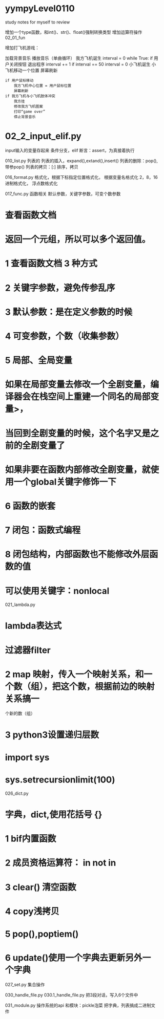 # yympyLevel0110
study notes for myself to review


增加一个type函数，和int()、str()、float()强制转换类型
增加运算符操作 02_01_fun

增加打飞机游戏：

加载背景音乐
播放音乐（单曲循环）
我方飞机诞生
interval = 0
while True:
	if 用户关闭按钮
		退出程序
	interval += 1
	if interval == 50
		interval = 0
		小飞机诞生
	小飞机移动一个位置
	屏幕刷新

	if 用户鼠标移动
		我方飞机中心位置 = 用户鼠标位置
		屏幕刷新
	if 我方飞机与小飞机肢体冲突
		我方挂
		修改我方飞机图案
		打印“game over”
		停止背景音乐




# 02_2_input_elif.py
input输入的变量存起来
条件分支，elif
断言：assert，为真接着执行

010_list.py
列表的
列表的插入，expand(),extand(),insert()
列表的删除：pop(),带参pop()
列表的拷贝：[:]
排序，拷贝

016_format.py
格式化，根据下标指定位置格式化，
	根据变量名格式化
2，8，16进制格式化，
浮点数格式化



017_func.py
	函数相关
	默认参数，关键字参数，可变个数参数
# 查看函数文档
# 返回一个元组，所以可以多个返回值。

# 1 查看函数文档 3 种方式
# 2 关键字参数，避免传参乱序
# 3 默认参数：是在定义参数的时候
# 4 可变参数，个数（收集参数）
# 5 局部、全局变量
#    如果在局部变量去修改一个全剧变量，编译器会在栈空间上重建一个同名的局部变量>，
#    当回到全剧变量的时候，这个名字又是之前的全剧变量了
#    如果非要在函数内部修改全剧变量，就使用一个global关键字修饰一下
# 6 函数的嵌套
# 7 闭包：函数式编程
# 8 闭包结构，内部函数也不能修改外层函数的值
#   可以使用关键字：nonlocal


021_lambda.py
# lambda表达式
# 过滤器filter
# 2 map 映射，传入一个映射关系，和一个数（组），把这个数，根据前边的映射关系搞一
个新的数（组）
# 3 python3设置递归层数
# import sys
# sys.setrecursionlimit(100)


026_dict.py
# 字典，dict,使用花括号 {}
# 1 bif内置函数
# 2 成员资格运算符： in not in 
# 3 clear() 清空函数
# 4 copy浅拷贝
# 5 pop(),poptiem()
# 6 update()使用一个字典去更新另外一个字典


027_set.py
集合操作


030_handle_file.py 
030.1_handle_file.py 
把3段对话，写入6个文件中


031_module.py
操作系统的api
和模块：pickle泡菜
把字典，列表搞成二进制文件





